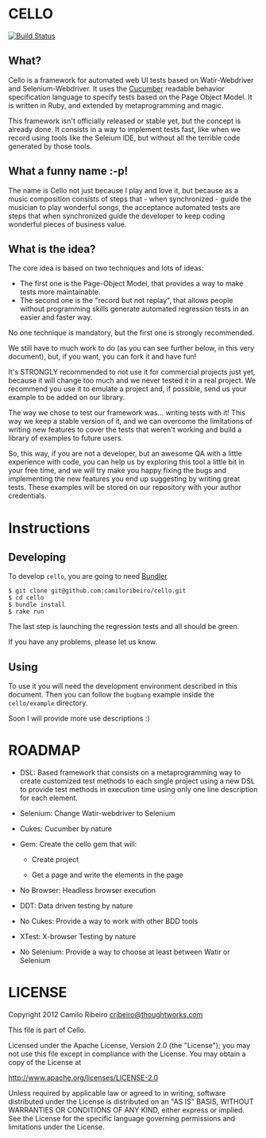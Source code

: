 CELLO
=====

[![Build Status](https://secure.travis-ci.org/camiloribeiro/cello.png)](http://travis-ci.org/camiloribeiro/cello])

What?
-----
Cello is a framework for automated web UI tests based on Watir-Webdriver and Selenium-Webdriver. It uses the [Cucumber](http://cukes.info/) readable behavior specification language to specify tests based on the Page Object Model. It is written in Ruby, and extended by metaprogramming and magic.

This framework isn't officially released or stable yet, but the concept is already done. It consists in a way to implement tests fast, like when we record using tools like the Seleium IDE, but without all the terrible code generated by those tools.

What a funny name :-p!
----------------------
The name is Cello not just because I play and love it, but because as a music composition consists of steps that - when synchronized - guide the musician to play wonderful songs, the acceptance automated tests are steps that when synchronized guide the developer to keep coding wonderful pieces of business value.

What is the idea?
-----------------
The core idea is based on two techniques and lots of ideas:

* The first one is the Page-Object Model, that provides a way to make tests more maintainable.
* The second one is the "record but not replay", that allows people without programming skills generate automated regression tests in an easier and faster way.

No one technique is mandatory, but the first one is strongly recommended.

We still have to much work to do (as you can see further below, in this very document), but, if you want, you can fork it and have fun!

It's STRONGLY recommended to not use it for commercial projects just yet, because it will change too much and we never tested it in a real project. We recommend you use it to emulate a project and, if possible, send us your example to be added on our library.

The way we chose to test our framework was... writing tests with it! This way we keep a stable version of it, and we can overcome the limitations of writing new features to cover the tests that weren't working and build a library of examples to future users. 

So, this way, if you are not a developer, but an awesome QA with a little experience with code, you can help us by exploring this tool a little bit in your free time, and we will try make you happy fixing the bugs and implementing the new features you end up suggesting by writing great tests. These examples will be stored on our repository with your author credentials.


Instructions
==========

Developing
----------
To develop `cello`, you are going to need [Bundler][1] 

    $ git clone git@github.com:camiloribeiro/cello.git
    $ cd cello
    $ bundle install
    $ rake run

The last step is launching the regression tests and all should be green.

If you have any problems, please let us know.

[1]: http://gembundler.com

Using
-----

To use it you will need the development environment described in this document. Then you can follow the `bugbang` example inside the `cello/example` directory.

Soon I will provide more use descriptions :)

ROADMAP
=======

- DSL: Based framework that consists on a metaprogramming way to create customized test methods to each single project using a new DSL to provide test methods in execution time using only one line description for each element.

- Selenium: Change Watir-webdriver to Selenium

- Cukes: Cucumber by nature

- Gem: Create the cello gem that will:

  * Create project 

  * Get a page and write the elements in the page

- No Browser: Headless browser execution

- DDT: Data driven testing by nature

- No Cukes: Provide a way to work with other BDD tools

- XTest: X-browser Testing by nature

- No Selenium: Provide a way to choose at least between Watir or Selenium

LICENSE
=======

Copyright 2012 Camilo Ribeiro cribeiro@thoughtworks.com

This file is part of Cello.

Licensed under the Apache License, Version 2.0 (the "License"); you may not use this file except in compliance with the License. You may obtain a copy of the License at

http://www.apache.org/licenses/LICENSE-2.0

Unless required by applicable law or agreed to in writing, software distributed under the License is distributed on an "AS IS" BASIS, WITHOUT WARRANTIES OR CONDITIONS OF ANY KIND, either express or implied. See the License for the specific language governing permissions and limitations under the License.

